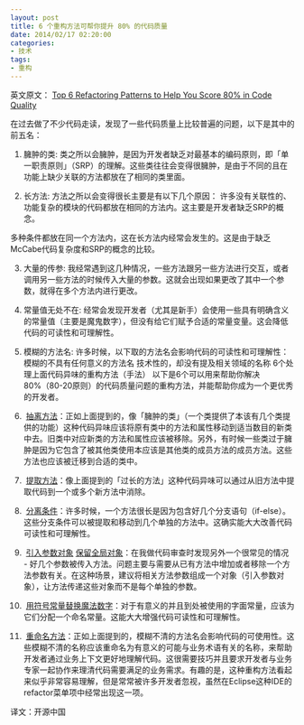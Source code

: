 ```yaml
---
layout: post
title: 6 个重构方法可帮你提升 80% 的代码质量
date: 2014/02/17 02:20:00
categories:
- 技术
tags:
- 重构
---
```


英文原文： [Top 6 Refactoring Patterns to Help You Score 80% in Code Quality][1]

在过去做了不少代码走读，发现了一些代码质量上比较普遍的问题，以下是其中的前五名： 

1. 臃肿的类: 类之所以会臃肿，是因为开发者缺乏对最基本的编码原则，即「单一职责原则」（SRP）的理解。这些类往往会变得很臃肿，是由于不同的且在功能上缺少关联的方法都放在了相同的类里面。 

2. 长方法: 方法之所以会变得很长主要是有以下几个原因： 许多没有关联性的、功能复杂的模块的代码都放在相同的方法内。这主要是开发者缺乏SRP的概念。

多种条件都放在同一个方法内，这在长方法内经常会发生的。这是由于缺乏McCabe代码复杂度和SRP的概念的比较。

3. 大量的传参: 我经常遇到这几种情况，一些方法跟另一些方法进行交互，或者调用另一些方法的时候传入大量的参数。这就会出现如果更改了其中一个参数，就得在多个方法内进行更改。

4. 常量值无处不在: 经常会发现开发者（尤其是新手）会使用一些具有明确含义的常量值（主要是魔鬼数字），但没有给它们赋予合适的常量变量。这会降低代码的可读性和可理解性。 

5. 模糊的方法名: 许多时候，以下取的方法名会影响代码的可读性和可理解性： 模糊的不具有任何意义的方法名 技术性的，却没有提及相关领域的名称 6个处理上面代码异味的重构方法（手法）  以下是6个可以用来帮助你解决80%（80-20原则）的代码质量问题的重构方法，并能帮助你成为一个更优秀的开发者。 

1.  [抽离方法][2]：正如上面提到的，像「臃肿的类」（一个类提供了本该有几个类提供的功能）这种代码异味应该将原有类中的方法和属性移动到适当数目的新类中去。旧类中对应新类的方法和属性应该被移除。另外，有时候一些类过于臃肿是因为它包含了被其他类使用本应该是其他类的成员方法的成员方法。这些方法也应该被迁移到合适的类中。

2.  [提取方法][3]：像上面提到的「过长的方法」这种代码异味可以通过从旧方法中提取代码到一个或多个新方法中消除。

3.  [分离条件][4]：许多时候，一个方法很长是因为包含好几个分支语句（if-else）。这些分支条件可以被提取和移动到几个单独的方法中。这确实能大大改善代码可读性和可理解性。

4.  [引入参数对象][5] [保留全局对象][6]：在我做代码审查时发现另外一个很常见的情况 - 好几个参数被传入方法。问题主要与需要从已有方法中增加或者移除一个方法参数有关。在这种场景，建议将相关方法参数组成一个对象（引入参数对象），让方法传递这些对象而不是每个单独的参数。

5.  [用符号常量替换魔法数字][7]：对于有意义的并且到处被使用的字面常量，应该为它们分配一个命名常量。这能大大增强代码可读性和可理解性。

6.  [重命名方法][8]：正如上面提到的，模糊不清的方法名会影响代码的可使用性。这些模糊不清的名称应该重命名为有意义的可能与业务术语有关的名称，来帮助开发者通过业务上下文更好地理解代码。这很需要技巧并且要求开发者与业务专家一起协作来理清代码需要满足的业务需求。有趣的是，这种重构方法看起来似乎非常容易理解，但是常常被许多开发者忽视，虽然在Eclipse这种IDE的refactor菜单项中经常出现这一项。

译文：开源中国

 [1]: http://vitalflux.com/top-6-refactoring-patterns-to-help-you-score-80-in-code-quality/

 [2]: http://www.refactoring.com/catalog/moveMethod.html

 [3]: http://www.refactoring.com/catalog/extractMethod.html

 [4]: http://www.refactoring.com/catalog/decomposeConditional.html

 [5]: http://www.refactoring.com/catalog/introduceParameterObject.html

 [6]: http://www.refactoring.com/catalog/preserveWholeObject.html

 [7]: http://www.refactoring.com/catalog/replaceMagicNumberWithSymbolicConstant.html

 [8]: http://www.refactoring.com/catalog/renameMethod.html

